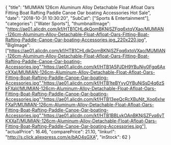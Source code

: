 {
	"title": "MUMIAN 126cm Aluminum Alloy Detachable Float Afloat Oars Fitting Boat Rafting Paddle Canoe Oar boating Accessories Hot Sale",
	"date": "2018-10-31 10:30:20",
	"SubCat": ["Sports & Entertainment"],
	"categories": ["Water Sports"],
	"thumbnailImage": "https://ae01.alicdn.com/kf/HTB1CHLdkQomBKNjSZFqq6xtqVXao/MUMIAN-126cm-Aluminum-Alloy-Detachable-Float-Afloat-Oars-Fitting-Boat-Rafting-Paddle-Canoe-Oar-boating-Accessories.jpg_220x220.jpg",
	"BigImage": ["https://ae01.alicdn.com/kf/HTB1CHLdkQomBKNjSZFqq6xtqVXao/MUMIAN-126cm-Aluminum-Alloy-Detachable-Float-Afloat-Oars-Fitting-Boat-Rafting-Paddle-Canoe-Oar-boating-Accessories.jpg","https://ae01.alicdn.com/kf/HTB1A5PJDH9YBuNjy0Fgq6AxcXXal/MUMIAN-126cm-Aluminum-Alloy-Detachable-Float-Afloat-Oars-Fitting-Boat-Rafting-Paddle-Canoe-Oar-boating-Accessories.jpg","https://ae01.alicdn.com/kf/HTB1teBYvyOYBuNjSsD4q6zSkFXaV/MUMIAN-126cm-Aluminum-Alloy-Detachable-Float-Afloat-Oars-Fitting-Boat-Rafting-Paddle-Canoe-Oar-boating-Accessories.jpg","https://ae01.alicdn.com/kf/HTB13eeQcRcXBuNjt_Xoq6xIwFXaP/MUMIAN-126cm-Aluminum-Alloy-Detachable-Float-Afloat-Oars-Fitting-Boat-Rafting-Paddle-Canoe-Oar-boating-Accessories.jpg","https://ae01.alicdn.com/kf/HTB1BBLvkOAnBKNjSZFvq6yTKXXaT/MUMIAN-126cm-Aluminum-Alloy-Detachable-Float-Afloat-Oars-Fitting-Boat-Rafting-Paddle-Canoe-Oar-boating-Accessories.jpg"],
	"actualPrice": 16.46,
	"comparePrice": 21.10,
	"linkurl": "http://s.click.aliexpress.com/e/bAO4sGXA",
	"inStock": 62
}
